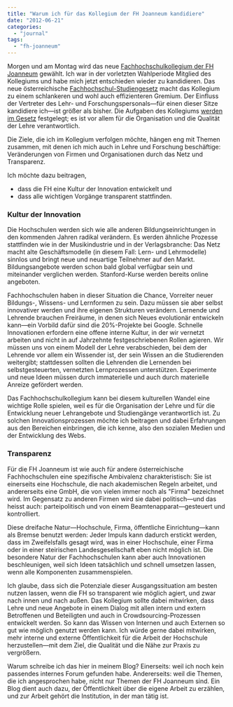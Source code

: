 ```yaml
---
title: "Warum ich für das Kollegium der FH Joanneum kandidiere"
date: "2012-06-21"
categories: 
  - "journal"
tags: 
  - "fh-joanneum"
---
```


Morgen und am Montag wird das neue [Fachhochschulkollegium der FH Joanneum](http://www.fh-joanneum.at/aw/home/leitbild/~bjfu/Fachhochschulkollegium/?lan=de "Fachhochschulkollegium |  FH JOANNEUM - University of Applied Sciences | FH JOANNEUM Gesellschaft mbH :: University of applied sciences") gewählt. Ich war in der vorletzten Wahlperiode Mitglied des Kollegiums und habe mich jetzt entschieden wieder zu kandidieren. Das neue österreichische [Fachhochschul-Studiengesetz](http://www.jusline.at/index.php?cpid=f04b15af72dbf3fdc0772f869d4877ea&law_id=85 "Fachhochschul-Studiengesetz (FHStG) - JUSLINE Österreich") macht das Kollegium zu einem schlankeren und wohl auch effizienteren Gremium. Der Einfluss der Vertreter des Lehr- und Forschungspersonals—für einen dieser Sitze kandidiere ich—ist größer als bisher. Die Aufgaben des Kollegiums [werden im Gesetz](http://www.jusline.at/10_Kollegium_Studiengangsleitung_FHStG.html "§ 10 FHStG (Fachhochschul-Studiengesetz), Kollegium, Studiengangsleitung - JUSLINE Österreich") festgelegt; es ist vor allem für die Organisation und die Qualität der Lehre verantwortlich.

Die Ziele, die ich im Kollegium verfolgen möchte, hängen eng mit Themen zusammen, mit denen ich mich auch in Lehre und Forschung beschäftige: Veränderungen von Firmen und Organisationen durch das Netz und Transparenz.

Ich möchte dazu beitragen,

- dass die FH eine Kultur der Innovation entwickelt und
- dass alle wichtigen Vorgänge transparent stattfinden.

### Kultur der Innovation

Die Hochschulen werden sich wie alle anderen Bildungseinrichtungen in den kommenden Jahren radikal verändern. Es werden ähnliche Prozesse stattfinden wie in der Musikindustrie und in der Verlagsbranche: Das Netz macht alte Geschäftsmodelle (in diesem Fall: Lern- und Lehrmodelle) sinnlos und bringt neue und neuartige Teilnehmer auf den Markt. Bildungsangebote werden schon bald global verfügbar sein und miteinander verglichen werden. Stanford-Kurse werden bereits online angeboten.

Fachhochschulen haben in dieser Situation die Chance, Vorreiter neuer Bildungs-, Wissens- und Lernformen zu sein. Dazu müssen sie aber selbst innovativer werden und ihre eigenen Strukturen verändern. Lernende und Lehrende brauchen Freiräume, in denen sich Neues evolutionär entwickeln kann—ein Vorbild dafür sind die 20%-Projekte bei Google. Schnelle Innovationen erfordern eine offene interne Kultur, in der wir vernetzt arbeiten und nicht in auf Jahrzehnte festgeschriebenen Rollen agieren. Wir müssen uns von einem Modell der Lehre verabschieden, bei dem der Lehrende vor allem ein Wissender ist, der sein Wissen an die Studierenden weitergibt; stattdessen sollten die Lehrenden die Lernenden bei selbstgesteuerten, vernetzten Lernprozessen unterstützen. Experimente und neue Ideen müssen durch immaterielle und auch durch materielle Anreize gefördert werden.

Das Fachhochschulkollegium kann bei diesem kulturellen Wandel eine wichtige Rolle spielen, weil es für die Organisation der Lehre und für die Entwicklung neuer Lehrangebote und Studiengänge verantwortlich ist. Zu solchen Innovationsprozessen möchte ich beitragen und dabei Erfahrungen aus den Bereichen einbringen, die ich kenne, also den sozialen Medien und der Entwicklung des Webs.

### Transparenz

Für die FH Joanneum ist wie auch für andere österreichische Fachhochschulen eine spezifische Ambivalenz charakteristisch: Sie ist einerseits eine Hochschule, die nach akademischen Regeln arbeitet, und andererseits eine GmbH, die von vielen immer noch als "Firma" bezeichnet wird. Im Gegensatz zu anderen Firmen wird sie dabei politisch—und das heisst auch: parteipolitisch und von einem Beamtenapparat—gesteuert und kontrolliert.

Diese dreifache Natur—Hochschule, Firma, öffentliche Einrichtung—kann als Bremse benutzt werden: Jeder Impuls kann dadurch erstickt werden, dass im Zweifelsfalls gesagt wird, was in einer Hochschule, einer Firma oder in einer steirischen Landesgesellschaft eben nicht möglich ist. Die besondere Natur der Fachhochschulen kann aber auch Innovationen beschleunigen, weil sich Ideen tatsächlich und schnell umsetzen lassen, wenn alle Komponenten zusammenspielen.

Ich glaube, dass sich die Potenziale dieser Ausgangssituation am besten nutzen lassen, wenn die FH so transparent wie möglich agiert, und zwar nach innen und nach außen. Das Kollegium sollte dabei mitwirken, dass Lehre und neue Angebote in einem Dialog mit allen intern und extern Betroffenen und Beteiligten und auch in Crowdsourcing-Prozessen entwickelt werden. So kann das Wissen von Internen und auch Externen so gut wie möglich genutzt werden kann. Ich würde gerne dabei mitwirken, mehr interne und externe Öffentlichkeit für die Arbeit der Hochschule herzustellen—mit dem Ziel, die Qualität und die Nähe zur Praxis zu vergrößern.

Warum schreibe ich das hier in meinem Blog? Einerseits: weil ich noch kein passendes internes Forum gefunden habe. Andererseits: weil die Themen, die ich angesprochen habe, nicht nur Themen der FH Joanneum sind. Ein Blog dient auch dazu, der Öffentlichkeit über die eigene Arbeit zu erzählen, und zur Arbeit gehört die Institution, in der man tätig ist.
